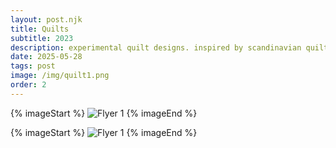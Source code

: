 ```yaml
---
layout: post.njk
title: Quilts
subtitle: 2023
description: experimental quilt designs. inspired by scandinavian quilt patterns.
date: 2025-05-28
tags: post
image: /img/quilt1.png
order: 2
---
```

<div class="mt-32 grid grid-cols-1 sm:grid-cols-2 gap-8">

{% imageStart %}
<img class="block w-full h-auto" src="/img/quilt1.png" alt="Flyer 1" />
{% imageEnd %}

{% imageStart  %}
<img class="block w-full h-auto" src="/img/quilt2.png" alt="Flyer 1" />
{% imageEnd %}

</div>
